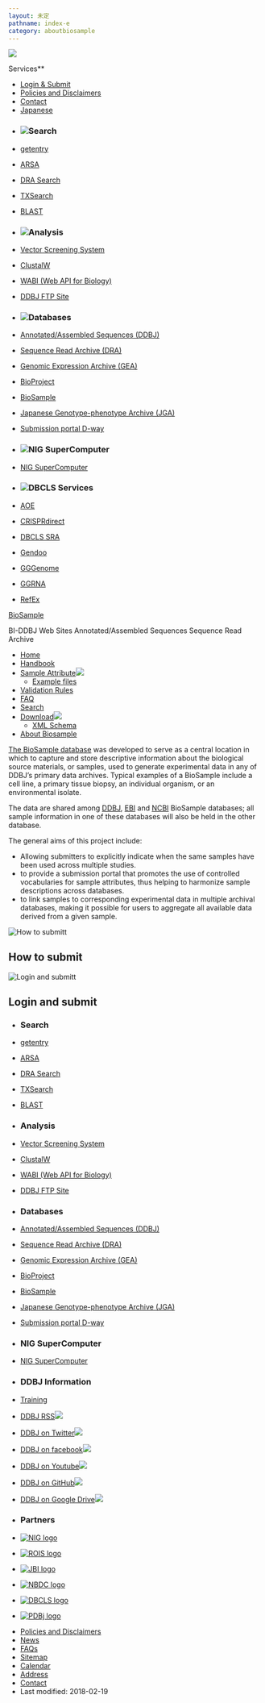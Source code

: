 ```yaml
---
layout: 未定
pathname: index-e
category: aboutbiosample
---
```


<div id="page" class="top">

<div id="header" class="clearfix">

<div id="header-top">

[![](/images/parts/ddbj-logo-white.svg)](/index-e.html "DNA Data Bank of Japan")

<div id="header-top-left">

<span class="resources-btn">Services**</span>

</div>

<div id="header-top-right">

  - [Login & Submit](https://ddbj.nig.ac.jp/D-way)
  - [Policies and Disclaimers](/policies-e.html)
  - [Contact](/contact-e.html)
  - [Japanese](/biosample/index.html)

</div>

</div>

<div class="resources-contents">

<div class="boxContainer">

<div class="resources-box">

  - ### ![](/images/logos/service-org.svg)Search

  - [getentry](http://getentry.ddbj.nig.ac.jp/top-e.html "Retrieve sequence records by accession numbers")

  - [ARSA](http://ddbj.nig.ac.jp/arsa/ "Retrieve sequence and annotation by keywords")

  - [DRA
    Search](http://ddbj.nig.ac.jp/DRASearch "Search and retrieve sequencing data.")

  - [TXSearch](http://ddbj.nig.ac.jp/tx_search/?lang=en "Search unified taxonomy database")

  - [BLAST](http://blast.ddbj.nig.ac.jp/blastn?lang=en "Search nucleotide sequences by sequence similarity")

<!-- end list -->

  - ### ![](/images/logos/wrench.svg)Analysis

  - [Vector Screening
    System](http://ddbj.nig.ac.jp/vecscreen/ "Screen vector sequences")

  - [ClustalW](http://clustalw.ddbj.nig.ac.jp/index.php?lang=en "Multiple alignment and tree-making")

  - [WABI (Web API for
    Biology)](/search/help/wabi/wabi-e.html "Web API for using the search services of DDB")

  - [DDBJ FTP
    Site](ftp://ftp.ddbj.nig.ac.jp/ "Download public data by ftp")

</div>

<div class="resources-box">

  - ### ![](/images/logos/database-org.svg)Databases

  - [Annotated/Assembled Sequences
    (DDBJ)](/ddbj/index-e.html "Annotated/Assembled Sequences (DDBJ)")

  - [Sequence Read Archive
    (DRA)](/dra/index-e.html "Sequence Read Archive")

  - [Genomic Expression Archive
    (GEA)](/gea/index-e.html "Genomic Expression Archive")

  - [BioProject](/bioproject/index-e.html "BioProject")

  - [BioSample](/biosample/index-e.html "BioSample")

  - [Japanese Genotype-phenotype Archive
    (JGA)](/jga/index-e.html "Japanese Genotype-phenotype Archive")

  - [Submission portal
    D-way](https://ddbj.nig.ac.jp/D-way "Submission portal D-way")

<!-- end list -->

  - ### ![](/images/logos/sc-org.svg)NIG SuperComputer

  - [NIG
    SuperComputer](https://sc.ddbj.nig.ac.jp/en "NIG SuperComputer")

</div>

<div class="resources-box dbcls">

  - ### ![](/images/logos/dbcls-s.svg)DBCLS Services

  - [AOE](http://aoe.dbcls.jp/en "Statistics and trends of gene expression data")

  - [CRISPRdirect](https://crispr.dbcls.jp/ "Designing CRISPR/Cas9 guide RNA with reduced off-target sites")

  - [DBCLS
    SRA](http://sra.dbcls.jp/ "Statistics and trends of SRA data")

  - [Gendoo](http://gendoo.dbcls.jp/ "Functional profiling of gene and disease features for omics analysis")

  - [GGGenome](https://gggenome.dbcls.jp/en/ "A ultrafast sequence search")

  - [GGRNA](https://ggrna.dbcls.jp/en/ "A Google-like, ultrafast search engine for genes and transcripts")

  - [RefEx](http://refex.dbcls.jp/index.php?lang=en "A web tool for a comfortable search of reference data for gene expression analysis")

</div>

</div>

</div>

<div id="header-middle" class="clearfix">

<div class="page-title">

[BioSample](/biosample/index-e.html)

</div>

<div class="search-box">

<div id="search-box-flex">

<div class="search-options-wrapper">

BI-DDBJ Web Sites Annotated/Assembled Sequences Sequence Read Archive

</div>

</div>

</div>

</div>

<div id="header-bottom">

  - [Home](/biosample/index-e.html)
  - [Handbook](/biosample/submission-e.html)
  - [Sample
    Attribute![](/images/parts/arrow_down.svg)](/biosample/attribute-e.html)
      - [Example
        files](https://docs.google.com/spreadsheets/d/1VCCuSwvIRfp5-DT8cnvvAwWH4C7wbDFSjHQ_q3f3BII/edit#gid=1811256482)
  - [Validation Rules](/biosample/validation-e.html)
  - [FAQ](/biosample/faq-e.html)
  - [Search](http://ddbj.nig.ac.jp/BSSearch/)
  - [Download![](/images/parts/arrow_down.svg)](ftp://ftp.ddbj.nig.ac.jp/ddbj_database/biosample)
      - [XML
        Schema](https://github.com/ddbj/pub/tree/master/docs/biosample/xsd)
  - [About Biosample](/biosample/about-e.html)

</div>

</div>

<div id="main" class="clearfix">

<div id="primary">

<div id="page_main">

<div id="content_part">

[The BioSample database](/biosample/index-e.html) was developed to serve
as a central location in which to capture and store descriptive
information about the biological source materials, or samples, used to
generate experimental data in any of DDBJ’s primary data archives.
Typical examples of a BioSample include a cell line, a primary tissue
biopsy, an individual organism, or an environmental isolate.

The data are shared among [DDBJ](../),
[EBI](https://www.ebi.ac.uk/biosamples/) and
[NCBI](https://www.ncbi.nlm.nih.gov/biosample) BioSample databases; all
sample information in one of these databases will also be held in the
other database.

The general aims of this project include:

<div class="sub_index">

  - Allowing submitters to explicitly indicate when the same samples
    have been used across multiple studies.
  - to provide a submission portal that promotes the use of controlled
    vocabularies for sample attributes, thus helping to harmonize sample
    descriptions across databases.
  - to link samples to corresponding experimental data in multiple
    archival databases, making it possible for users to aggregate all
    available data derived from a given sample.

</div>

<div id="db_top_navi_box" class="clearfix">

<div class="box-layer">

[](/biosample/submission-e.html "How to submit")

<div class="top-navi-box">

<div class="icon">

![](/images/parts/book_icon.svg "How to submitt")

</div>

## How to submit

</div>

[](//ddbj.nig.ac.jp/D-way "Login and submit")

<div class="top-navi-box">

<div class="icon">

![](/images/parts/submit.svg "Login and submitt")

</div>

## Login and submit

</div>

</div>

</div>

</div>

<div id="news_part">

</div>

</div>

</div>

</div>

<div id="bottom_nav">

<div class="bottom_navi_box">

  - ### Search

  - [getentry](http://getentry.ddbj.nig.ac.jp/top-e.html "Retrieve sequence records by accession numbers")

  - [ARSA](http://ddbj.nig.ac.jp/arsa/ "Retrieve sequence and annotation by keywords")

  - [DRA
    Search](http://ddbj.nig.ac.jp/DRASearch/ "Search and retrieve sequencing data.")

  - [TXSearch](http://ddbj.nig.ac.jp/tx_search/?lang=en "Search unified taxonomy database")

  - [BLAST](http://blast.ddbj.nig.ac.jp/blastn?lang=en "Search nucleotide sequences by sequence similarity")

</div>

<div class="bottom_navi_box">

  - ### Analysis

  - [Vector Screening
    System](http://ddbj.nig.ac.jp/vecscreen/ "Screen vector sequences")

  - [ClustalW](http://clustalw.ddbj.nig.ac.jp/index.php?lang=en "Multiple alignment and tree-making")

  - [WABI (Web API for
    Biology)](/search/help/wabi/wabi-j.html "Web API for using the search services of DDB")

  - [DDBJ FTP
    Site](ftp://ftp.ddbj.nig.ac.jp/ "Download public data by ftp")

</div>

<div class="bottom_navi_box">

  - ### Databases

  - [Annotated/Assembled Sequences
    (DDBJ)](/ddbj/index-e.html "Annotated/Assembled Sequences (DDBJ)")

  - [Sequence Read Archive
    (DRA)](/dra/index-e.html "Sequence Read Archive")

  - [Genomic Expression Archive
    (GEA)](/gea/index-e.html "Genomic Expression Archive")

  - [BioProject](/bioproject/index-e.html "BioProject")

  - [BioSample](/biosample/index-e.html "BioSample")

  - [Japanese Genotype-phenotype Archive
    (JGA)](/jga/index-e.html "Japanese Genotype-phenotype Archive")

  - [Submission portal
    D-way](https://ddbj.nig.ac.jp/D-way "Submission portal D-way")

</div>

<div class="bottom_navi_box">

  - ### NIG SuperComputer

  - [NIG
    SuperComputer](https://sc.ddbj.nig.ac.jp/en "NIG SuperComputer")

<!-- end list -->

  - ### DDBJ Information

  - [Training](/training-e.html)

  - [DDBJ
    RSS![](/images/parts/rss_icon.svg)](/announcements-e.html "News feeds from DDBJ")

  - [DDBJ on
    Twitter![](/images/parts/twitter_icon.svg)](https://twitter.com/DDBJ_topics "DDBJ Twitter")

  - [DDBJ on
    facebook![](/images/parts/facebook_icon.svg)](https://www.facebook.com/ddbjcenter/ "DDBJ facebook")

  - [DDBJ on
    Youtube![](/images/parts/youtube_icon.svg)](https://www.youtube.com/user/ddbjvideo "Introduction of DDBJ by Youtube videos")

  - [DDBJ on
    GitHub![](/images/parts/github_icon.svg)](https://github.com/ddbj/ "Source codes and files")

  - [DDBJ on Google
    Drive![](/images/parts/gdrive.svg)](https://drive.google.com/drive/u/2/folders/1E0cxLbWV8RGYUdNs0oKfXMij0TzJDQVD "Report and presentation documents")

</div>

<div class="bottom_navi_box partners">

  - ### Partners

  - [![NIG logo](/images/logos/nig.svg
    "NIG")](https://www.nig.ac.jp/nig/)

  - [![ROIS logo](/images/logos/rois.svg
    "ROIS")](http://www.rois.ac.jp/en/index.html)

  - [![JBI logo](/images/logos/jbi.svg
    "JBI Portal")](http://jbioinfo.jp/)

  - [![NBDC logo](/images/logos/nbdc.svg
    "NBDC")](https://biosciencedbc.jp/en/)

  - [![DBCLS logo](/images/logos/dbcls.svg
    "DBCLS")](https://dbcls.rois.ac.jp/index-en.html)

  - [![PDBj logo](/images/logos/pdbj.svg "PDBj")](https://pdbj.org/)

</div>

</div>

<div id="footer_original" class="clearfix">

  - [Policies and
    Disclaimers](/policies-e.html "Policies and Disclaimers")
  - [News](/news/en/index-e.html "News archives")
  - [FAQs](/faq/en/index-e.html "Frequently asked questions")
  - [Sitemap](/sitemap-e.html "Sitemap")
  - [Calendar](/calendar-e.html "DDBJ Center Calendar")
  - [Address](/access-e.html "DDBJ Center address")
  - [Contact](/contact-e.html "Contact to DDBJ Center")
  - Last modified: 2018-02-19

</div>

</div>
